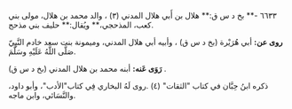 ٦٦٣٣ -** بخ د س ق:** هلال بن أَبي هلال المدني (٣) ، والد محمد بن هلال، مولى بني كعب، المذحجي،** ويُقال:** حليف بني مذحج.

**روى عن:** أبي هُرَيْرة (بخ د س ق) ، وأبيه أبي هلال المدني، وميمونة بنت سعد خادم النَّبِيّ صَلَّى اللَّهُ عَلَيْهِ وسَلَّمَ.

**رَوَى عَنه:** أبنه محمد بن هلال المدني (بخ د س ق) .

ذكره ابنُ حِبَّان في كتاب "الثقات" (٤) .روى لَهُ البخاري فِي كتاب"الأدب"، وأبو داود، والنَّسَائي، وابن ماجه.